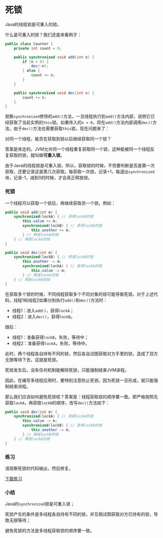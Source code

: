 # 死锁

Java的线程锁是可重入的锁。

什么是可重入的锁？我们还是来看例子：

```java
public class Counter {
    private int count = 0;

    public synchronized void add(int n) {
        if (n < 0) {
            dec(-n);
        } else {
            count += n;
        }
    }

    public synchronized void dec(int n) {
        count += n;
    }
}
```

观察`synchronized`修饰的`add()`方法，一旦线程执行到`add()`方法内部，说明它已经获取了当前实例的`this`锁。如果传入的`n < 0`，将在`add()`方法内部调用`dec()`方法。由于`dec()`方法也需要获取`this`锁，现在问题来了：

对同一个线程，能否在获取到锁以后继续获取同一个锁？

答案是肯定的。JVM允许同一个线程重复获取同一个锁，这种能被同一个线程反复获取的锁，就叫做**可重入锁**。

由于Java的线程锁是可重入锁，所以，获取锁的时候，不但要判断是否是第一次获取，还要记录这是第几次获取。每获取一次锁，记录+1，每退出`synchronized`块，记录-1，减到0的时候，才会真正释放锁。

### 死锁

一个线程可以获取一个锁后，再继续获取另一个锁。例如：

```java
public void add(int m) {
    synchronized(lockA) { // 获得lockA的锁
        this.value += m;
        synchronized(lockB) { // 获得lockB的锁
            this.another += m;
        } // 释放lockB的锁
    } // 释放lockA的锁
}

public void dec(int m) {
    synchronized(lockB) { // 获得lockB的锁
        this.another -= m;
        synchronized(lockA) { // 获得lockA的锁
            this.value -= m;
        } // 释放lockA的锁
    } // 释放lockB的锁
}
```

在获取多个锁的时候，不同线程获取多个不同对象的锁可能导致死锁。对于上述代码，线程1和线程2如果分别执行`add()`和`dec()`方法时：

- 线程1：进入`add()`，获得`lockA`；
- 线程2：进入`dec()`，获得`lockB`。

随后：

- 线程1：准备获得`lockB`，失败，等待中；
- 线程2：准备获得`lockA`，失败，等待中。

此时，两个线程各自持有不同的锁，然后各自试图获取对方手里的锁，造成了双方无限等待下去，这就是死锁。

死锁发生后，没有任何机制能解除死锁，只能强制结束JVM进程。

因此，在编写多线程应用时，要特别注意防止死锁。因为死锁一旦形成，就只能强制结束进程。

那么我们应该如何避免死锁呢？答案是：线程获取锁的顺序要一致。即严格按照先获取`lockA`，再获取`lockB`的顺序，改写`dec()`方法如下：

```java
public void dec(int m) {
    synchronized(lockA) { // 获得lockA的锁
        this.value -= m;
        synchronized(lockB) { // 获得lockB的锁
            this.another -= m;
        } // 释放lockB的锁
    } // 释放lockA的锁
}
```

### 练习

请观察死锁的代码输出，然后修复。

[下载练习](https://liaoxuefeng.com/books/java/threading/synchronize/dead-lock/thread-deadlock.zip)

### 小结

Java的`synchronized`锁是可重入锁；

死锁产生的条件是多线程各自持有不同的锁，并互相试图获取对方已持有的锁，导致无限等待；

避免死锁的方法是多线程获取锁的顺序要一致。